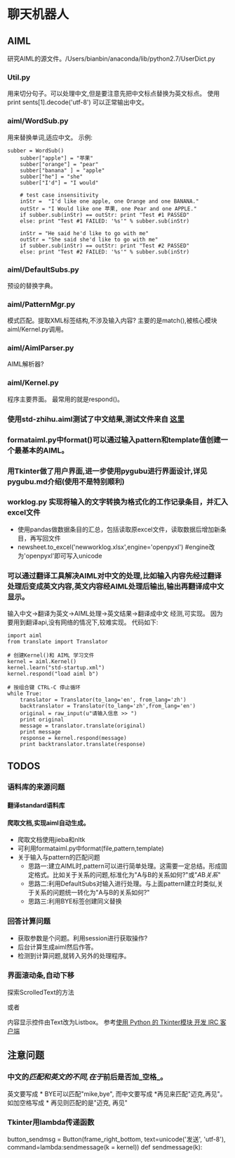 # 聊天机器人

## AIML
研究AIML的源文件。/Users/bianbin/anaconda/lib/python2.7/UserDict.py

### Util.py
用来切分句子。可以处理中文,但是要注意先把中文标点替换为英文标点。
使用    print sents[1].decode('utf-8') 可以正常输出中文。

### aiml/WordSub.py
用来替换单词,适应中文。
示例:
```
subber = WordSub()
    subber["apple"] = "苹果"
    subber["orange"] = "pear"
    subber["banana" ] = "apple"
    subber["he"] = "she"
    subber["I'd"] = "I would"

    # test case insensitivity
    inStr =  "I'd like one apple, one Orange and one BANANA."
    outStr = "I Would like one 苹果, one Pear and one APPLE."
    if subber.sub(inStr) == outStr: print "Test #1 PASSED"    
    else: print "Test #1 FAILED: '%s'" % subber.sub(inStr)

    inStr = "He said he'd like to go with me"
    outStr = "She said she'd like to go with me"
    if subber.sub(inStr) == outStr: print "Test #2 PASSED"    
    else: print "Test #2 FAILED: '%s'" % subber.sub(inStr)

```
### aiml/DefaultSubs.py
预设的替换字典。

### aiml/PatternMgr.py
模式匹配。提取XML标签结构,不涉及输入内容?
主要的是match(),被核心模块aiml/Kernel.py调用。

### aiml/AimlParser.py
AIML解析器?

### aiml/Kernel.py
程序主要界面。
最常用的就是respond()。

### 使用std-zhihu.aiml测试了中文结果,测试文件来自 [这里](https://github.com/Elvis-Zhou/zhihuDM/blob/master/%E7%9F%A5%E4%B9%8E%E9%87%91%E8%9E%8D%E9%97%AE%E9%A2%98%E8%A7%A3%E6%9E%90%E6%88%90aiml%E6%A0%BC%E5%BC%8F.txt)

### formataiml.py中format()可以通过输入pattern和template值创建一个最基本的AIML。

### 用Tkinter做了用户界面,进一步使用pygubu进行界面设计,详见pygubu.md介绍(使用不是特别顺利)

### worklog.py 实现将输入的文字转换为格式化的工作记录条目，并汇入excel文件
- 使用pandas做数据条目的汇总，包括读取原excel文件，读取数据后增加新条目，再写回文件
- newsheet.to_excel('newworklog.xlsx',engine='openpyxl') #engine改为'openpyxl'即可写入unicode

### 可以通过翻译工具解决AIML对中文的处理,比如输入内容先经过翻译处理后变成英文内容,英文内容经AIML处理后输出,输出再翻译成中文显示。
输入中文->翻译为英文->AIML处理->英文结果->翻译成中文
经测,可实现。
因为要用到翻译api,没有网络的情况下,较难实现。
代码如下:
```
import aiml
from translate import Translator

# 创建Kernel()和 AIML 学习文件
kernel = aiml.Kernel()
kernel.learn("std-startup.xml")
kernel.respond("load aiml b")

# 按组合键 CTRL-C 停止循环
while True:
    translator = Translator(to_lang='en', from_lang='zh')
    backtranslator = Translator(to_lang='zh',from_lang='en')
    original = raw_input(u"请输入信息 >> ")
    print original
    message = translator.translate(original)
    print message
    response = kernel.respond(message)
    print backtranslator.translate(response)
```


## TODOS

### 语料库的来源问题

#### 翻译standard语料库

#### 爬取文档,实现aiml自动生成。
- 爬取文档使用jieba和nltk
- 可利用formataiml.py中format(file,pattern,template)
- 关于输入与pattern的匹配问题
    - 思路一:建立AIML时,pattern可以进行简单处理。这需要一定总结。形成固定格式。比如关于关系的问题,标准化为"A与B的关系如何?"或"*A*B*关系*"
    - 思路二:利用DefaultSubs对输入进行处理。与上面pattern建立时类似,关于关系的问题统一转化为"A与B的关系如何?"
    - 思路三:利用<srai>BYE</srai>标签创建同义替换
    
### 回答计算问题
- 获取参数是个问题。利用session进行获取操作?
- 后台计算生成aiml然后作答。
- 检测到计算问题,就转入另外的处理程序。

### 界面滚动条,自动下移
探索ScrolledText的方法

或者 

内容显示控件由Text改为Listbox。
参考[使用 Python 的 Tkinter模块 开发 IRC 客户端](http://www.jianshu.com/p/70ae0a523869)



## 注意问题

### 中文的*匹配和英文的不同,在于*前后是否加_空格_。
英文要写成<pattern> * BYE</pattern>可以匹配"mike,bye",
而中文要写成<pattern> *再见</pattern>来匹配"迈克,再见"。
如加空格写成<pattern> * 再见</pattern>则匹配的是"迈克, 再见"

### Tkinter用lambda传递函数
button_sendmsg = Button(frame_right_bottom, text=unicode('发送', 'utf-8'), command=lambda:sendmessage(k = kernel))
def sendmessage(k):

